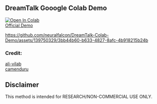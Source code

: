 ## DreamTalk Gooogle Colab Demo <br>
[![Open In Colab](https://colab.research.google.com/assets/colab-badge.svg)](https://colab.research.google.com/github/neuralfalcon/DreamTalk-Colab-Demo/blob/main/DreamTalk_Google_Colab.ipynb) 
<br>
[Official Demo](https://dreamtalk-project.github.io/) <br>

https://github.com/neuralfalcon/DreamTalk-Colab-Demo/assets/139750329/3bb44b60-b633-4827-8afc-4b918215b24b

### Credit: 
[ali-vilab](https://github.com/ali-vilab/dreamtalk)<br>
[camenduru](https://github.com/camenduru/dreamtalk)

## Disclaimer
This method is intended for RESEARCH/NON-COMMERCIAL USE ONLY.
